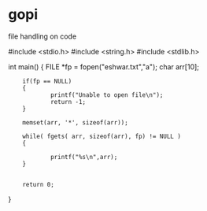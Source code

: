 # gopi
file handling on code


#include <stdio.h>
#include <string.h>
#include <stdlib.h>


int main()
{
        FILE *fp = fopen("eshwar.txt","a");
        char arr[10];

        if(fp == NULL)
        {
                printf("Unable to open file\n");
                return -1;
        }

        memset(arr, '*', sizeof(arr));

        while( fgets( arr, sizeof(arr), fp) != NULL )
        {

                printf("%s\n",arr);
        }


        return 0;

}


